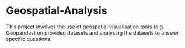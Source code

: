 # Geospatial-Analysis
This project involves the use of geospatial visualisation tools (e.g. Geopandas) on provided datasets and analysing the datasets to answer specific questions.
